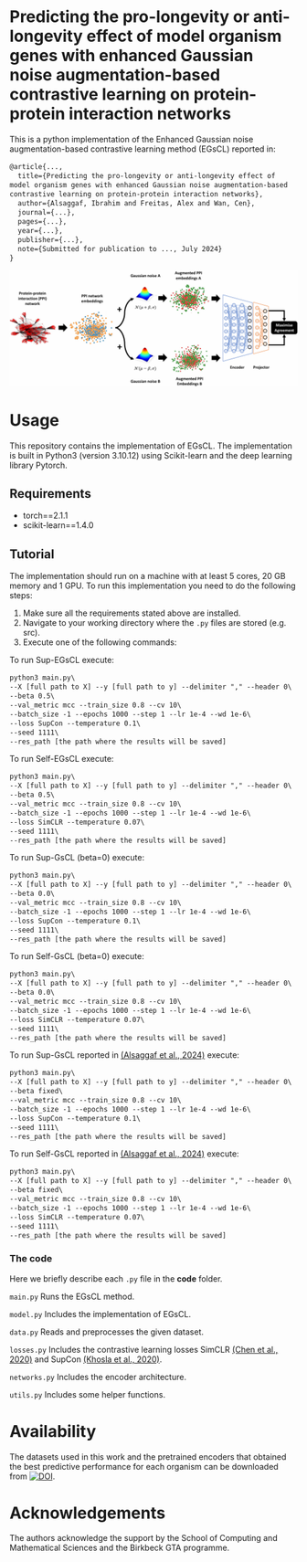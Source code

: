 # Predicting the pro-longevity or anti-longevity effect of model organism genes with enhanced Gaussian noise augmentation-based contrastive learning on protein-protein interaction networks
This is a python implementation of the Enhanced Gaussian noise augmentation-based contrastive learning method (EGsCL) reported in:
```
@article{...,
  title={Predicting the pro-longevity or anti-longevity effect of model organism genes with enhanced Gaussian noise augmentation-based contrastive learning on protein-protein interaction networks},
  author={Alsaggaf, Ibrahim and Freitas, Alex and Wan, Cen},
  journal={...},
  pages={...},
  year={...},
  publisher={...},
  note={Submitted for publication to ..., July 2024}
}
```

<p align="center">
  <img src="images/Flowchart.png" width="1000" title="AGsCL flow-chart">
</p>

# Usage
This repository contains the implementation of EGsCL. The implementation is built in Python3 (version 3.10.12) using Scikit-learn and the deep learning library Pytorch. 

## Requirements
- torch==2.1.1
- scikit-learn==1.4.0

## Tutorial
The implementation should run on a machine with at least 5 cores, 20 GB memory and 1 GPU. To run this implementation you need to do the following steps:
1. Make sure all the requirements stated above are installed.
2. Navigate to your working directory where the `.py` files are stored (e.g. src).
3. Execute one of the following commands:

To run Sup-EGsCL execute:
```
python3 main.py\
--X [full path to X] --y [full path to y] --delimiter "," --header 0\
--beta 0.5\
--val_metric mcc --train_size 0.8 --cv 10\
--batch_size -1 --epochs 1000 --step 1 --lr 1e-4 --wd 1e-6\
--loss SupCon --temperature 0.1\
--seed 1111\
--res_path [the path where the results will be saved]
```
To run Self-EGsCL execute:
```
python3 main.py\
--X [full path to X] --y [full path to y] --delimiter "," --header 0\
--beta 0.5\
--val_metric mcc --train_size 0.8 --cv 10\
--batch_size -1 --epochs 1000 --step 1 --lr 1e-4 --wd 1e-6\
--loss SimCLR --temperature 0.07\
--seed 1111\
--res_path [the path where the results will be saved]
```
To run Sup-GsCL (beta=0) execute:
```
python3 main.py\
--X [full path to X] --y [full path to y] --delimiter "," --header 0\
--beta 0.0\
--val_metric mcc --train_size 0.8 --cv 10\
--batch_size -1 --epochs 1000 --step 1 --lr 1e-4 --wd 1e-6\
--loss SupCon --temperature 0.1\
--seed 1111\
--res_path [the path where the results will be saved]
```
To run Self-GsCL (beta=0) execute:
```
python3 main.py\
--X [full path to X] --y [full path to y] --delimiter "," --header 0\
--beta 0.0\
--val_metric mcc --train_size 0.8 --cv 10\
--batch_size -1 --epochs 1000 --step 1 --lr 1e-4 --wd 1e-6\
--loss SimCLR --temperature 0.07\
--seed 1111\
--res_path [the path where the results will be saved]
```
To run Sup-GsCL reported in [(Alsaggaf et al., 2024)](https://doi.org/10.1093/bfgp/elad059) execute:
```
python3 main.py\
--X [full path to X] --y [full path to y] --delimiter "," --header 0\
--beta fixed\
--val_metric mcc --train_size 0.8 --cv 10\
--batch_size -1 --epochs 1000 --step 1 --lr 1e-4 --wd 1e-6\
--loss SupCon --temperature 0.1\
--seed 1111\
--res_path [the path where the results will be saved]
```
To run Self-GsCL reported in [(Alsaggaf et al., 2024)](https://doi.org/10.1093/bfgp/elad059) execute:
```
python3 main.py\
--X [full path to X] --y [full path to y] --delimiter "," --header 0\
--beta fixed\
--val_metric mcc --train_size 0.8 --cv 10\
--batch_size -1 --epochs 1000 --step 1 --lr 1e-4 --wd 1e-6\
--loss SimCLR --temperature 0.07\
--seed 1111\
--res_path [the path where the results will be saved]
```

### The code
Here we briefly describe each `.py` file in the **code** folder.

`main.py` Runs the EGsCL method.

`model.py` Includes the implementation of EGsCL.

`data.py` Reads and preprocesses the given dataset.

`losses.py` Includes the contrastive learning losses SimCLR [(Chen et al., 2020)](http://proceedings.mlr.press/v119/chen20j.html) and SupCon [(Khosla et al., 2020)](https://proceedings.neurips.cc/paper/2020/hash/d89a66c7c80a29b1bdbab0f2a1a94af8-Abstract.html).

`networks.py` Includes the encoder architecture.

`utils.py` Includes some helper functions.

# Availability
The datasets used in this work and the pretrained encoders that obtained the best predictive performance for each organism can be downloaded from [![DOI](https://zenodo.org/badge/DOI/10.5281/zenodo.12143797.svg)](https://doi.org/10.5281/zenodo.12143797).

# Acknowledgements
The authors acknowledge the support by the School of Computing and Mathematical Sciences and the Birkbeck GTA programme.
